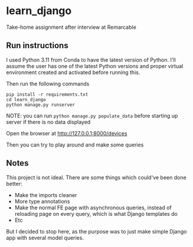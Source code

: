 # learn_django
Take-home assignment after interview at Remarcable

## Run instructions

I used Python 3.11 from Conda to have the latest version of Python. I'll assume the user has one of the latest Python versions and proper virtual environment created and activated before running this.

Then run the following commands

```
pip install -r requirements.txt
cd learn_django
python manage.py runserver
```

NOTE: you can run `python manage.py populate_data` before starting up server if there is no data displayed

Open the browser at http://127.0.0.1:8000/devices

Then you can try to play around and make some queries

## Notes

This project is not ideal. There are some things which could've been done better:

- Make the imports cleaner
- More type annotations
- Make the normal FE page with asynchronous queries, instead of reloading page on every query, which is what Django templates do
- Etc

But I decided to stop here, as the purpose was to just make simple Django app with several model queries.
